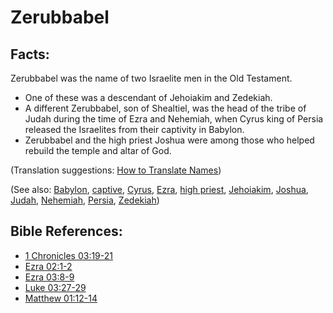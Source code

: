# Zerubbabel #

## Facts: ##

Zerubbabel was the name of two Israelite men in the Old Testament.

* One of these was a descendant of Jehoiakim and Zedekiah.
* A different Zerubbabel, son of Shealtiel, was the head of the tribe of Judah during the time of Ezra and Nehemiah, when Cyrus king of Persia released the Israelites from their captivity in Babylon.
* Zerubbabel and the high priest Joshua were among those who helped rebuild the temple and altar of God. 

(Translation suggestions: [How to Translate Names](en/ta-vol1/translate/man/translate-names))

(See also: [Babylon](../other/babylon.md), [captive](../other/captive.md), [Cyrus](../other/cyrus.md), [Ezra](../other/ezra.md), [high priest](../kt/highpriest.md), [Jehoiakim](../other/jehoiakim.md), [Joshua](../other/joshua.md), [Judah](../other/judah.md), [Nehemiah](../other/nehemiah.md), [Persia](../other/persia.md), [Zedekiah](../other/zedekiah.md))

## Bible References: ##

* [1 Chronicles 03:19-21](en/tn/1ch/help/03/19)
* [Ezra 02:1-2](en/tn/ezr/help/02/01)
* [Ezra 03:8-9](en/tn/ezr/help/03/08)
* [Luke 03:27-29](en/tn/luk/help/03/27)
* [Matthew 01:12-14](en/tn/mat/help/01/12)
